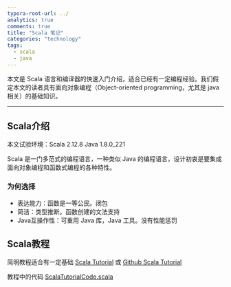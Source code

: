 ```yaml
---
typora-root-url: ../
analytics: true
comments: true
title: "Scala 笔记"
categories: "technology"
tags:
  - scala
  - java
---
```


本文是 Scala 语言和编译器的快速入门介绍，适合已经有一定编程经验。我们假定本文的读者具有面向对象编程（Object-oriented programming，尤其是 java 相关）的基础知识。 

---

## Scala介绍

本文试验环境：Scala 2.12.8  Java 1.8.0_221

Scala 是一门多范式的编程语言，一种类似 Java 的编程语言，设计初衷是要集成面向对象编程和函数式编程的各种特性。

### 为何选择

- 表达能力：函数是一等公民。闭包
- 简洁：类型推断。函数创建的文法支持
- Java互操作性：可重用 Java 库，Java 工具。没有性能惩罚

## Scala教程

简明教程适合有一定基础 [Scala Tutorial](https://www.scala-lang.org/docu/files/ScalaTutorial-zh_CN.pdf) 或 [Github Scala Tutorial](https://github.com/zhenglinj/zhenglinj.github.io/blob/master/documents/ScalaTutorial-zh_CN.pdf)

教程中的代码 [ScalaTutorialCode.scala](/code/ScalaTutorialCode.scala)



